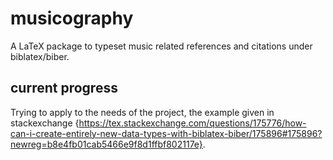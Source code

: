# musicography

A LaTeX package to typeset music related references and citations under biblatex/biber. 

## current progress

Trying to apply to the needs of the project, the example given in stackexchange {https://tex.stackexchange.com/questions/175776/how-can-i-create-entirely-new-data-types-with-biblatex-biber/175896#175896?newreg=b8e4fb01cab5466e9f8d1ffbf802117e}.
